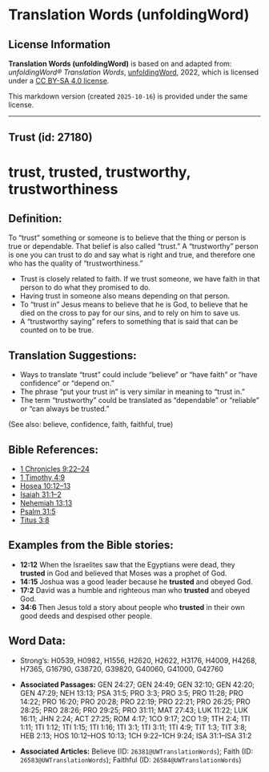 # Translation Words (unfoldingWord)

## License Information

**Translation Words (unfoldingWord)** is based on and adapted from: _unfoldingWord® Translation Words_, [unfoldingWord](https://unfoldingword.org/utw), 2022, which is licensed under a [CC BY-SA 4.0 license](https://creativecommons.org/licenses/by-sa/4.0/legalcode.en).

This markdown version (created `2025-10-16`) is provided under the same license.



--------------------------------

## Trust (id: 27180)

trust, trusted, trustworthy, trustworthiness
============================================

Definition:
-----------

To “trust” something or someone is to believe that the thing or person is true or dependable. That belief is also called “trust.” A “trustworthy” person is one you can trust to do and say what is right and true, and therefore one who has the quality of “trustworthiness.”

* Trust is closely related to faith. If we trust someone, we have faith in that person to do what they promised to do.
* Having trust in someone also means depending on that person.
* To “trust in” Jesus means to believe that he is God, to believe that he died on the cross to pay for our sins, and to rely on him to save us.
* A “trustworthy saying” refers to something that is said that can be counted on to be true.

Translation Suggestions:
------------------------

* Ways to translate “trust” could include “believe” or “have faith” or “have confidence” or “depend on.”
* The phrase “put your trust in” is very similar in meaning to “trust in.”
* The term “trustworthy” could be translated as “dependable” or “reliable” or “can always be trusted.”

(See also: believe, confidence, faith, faithful, true)

Bible References:
-----------------

* [1 Chronicles 9:22–24](https://ref.ly/1Chr9:22-1Chr9:24)
* [1 Timothy 4:9](https://ref.ly/1Tim4:9)
* [Hosea 10:12–13](https://ref.ly/Hos10:12-Hos10:13)
* [Isaiah 31:1–2](https://ref.ly/Isa31:1-Isa31:2)
* [Nehemiah 13:13](https://ref.ly/Neh13:13)
* [Psalm 31:5](https://ref.ly/Ps31:5)
* [Titus 3:8](https://ref.ly/Titus3:8)

Examples from the Bible stories:
--------------------------------

* **12:12** When the Israelites saw that the Egyptians were dead, they **trusted** in God and believed that Moses was a prophet of God.
* **14:15** Joshua was a good leader because he **trusted** and obeyed God.
* **17:2** David was a humble and righteous man who **trusted** and obeyed God.
* **34:6** Then Jesus told a story about people who **trusted** in their own good deeds and despised other people.

Word Data:
----------

* Strong’s: H0539, H0982, H1556, H2620, H2622, H3176, H4009, H4268, H7365, G16790, G38720, G39820, G40060, G41000, G42760

* **Associated Passages:** GEN 24:27; GEN 24:49; GEN 32:10; GEN 42:20; GEN 47:29; NEH 13:13; PSA 31:5; PRO 3:3; PRO 3:5; PRO 11:28; PRO 14:22; PRO 16:20; PRO 20:28; PRO 22:19; PRO 22:21; PRO 26:25; PRO 28:25; PRO 28:26; PRO 29:25; PRO 31:11; MAT 27:43; LUK 11:22; LUK 16:11; JHN 2:24; ACT 27:25; ROM 4:17; 1CO 9:17; 2CO 1:9; 1TH 2:4; 1TI 1:11; 1TI 1:12; 1TI 1:15; 1TI 1:16; 1TI 3:1; 1TI 3:11; 1TI 4:9; TIT 1:3; TIT 3:8; HEB 2:13; HOS 10:12–HOS 10:13; 1CH 9:22–1CH 9:24; ISA 31:1–ISA 31:2
* **Associated Articles:** Believe (ID: `26381@UWTranslationWords`); Faith (ID: `26583@UWTranslationWords`); Faithful (ID: `26584@UWTranslationWords`)

